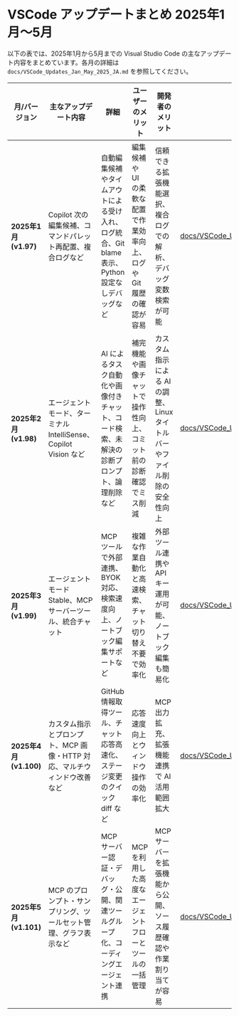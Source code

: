 # VSCode アップデートまとめ 2025年1月～5月

以下の表では、2025年1月から5月までの Visual Studio Code の主なアップデート内容をまとめています。各月の詳細は `docs/VSCode_Updates_Jan_May_2025_JA.md` を参照してください。

| 月/バージョン | 主なアップデート内容 | 詳細 | ユーザーのメリット | 開発者のメリット | 出典 |
| --- | --- | --- | --- | --- | --- |
| **2025年1月 (v1.97)** | Copilot 次の編集候補、コマンドパレット再配置、複合ログなど | 自動編集候補やタイムアウトによる受け入れ、ログ統合、Git blame 表示、Python 設定なしデバッグなど | 編集候補や UI の柔軟な配置で作業効率向上、ログや Git 履歴の確認が容易 | 信頼できる拡張機能選択、複合ログでの解析、デバッグ変数検索が可能 | [docs/VSCode_Updates_Jan_May_2025_JA.md](docs/VSCode_Updates_Jan_May_2025_JA.md) |
| **2025年2月 (v1.98)** | エージェントモード、ターミナル IntelliSense、Copilot Vision など | AI によるタスク自動化や画像付きチャット、コード検索、未解決の診断プロンプト、論理削除など | 補完機能や画像チャットで操作性向上、コミット前の診断確認でミス削減 | カスタム指示による AI の調整、Linux タイトルバーやファイル削除の安全性向上 | [docs/VSCode_Updates_Jan_May_2025_JA.md](docs/VSCode_Updates_Jan_May_2025_JA.md) |
| **2025年3月 (v1.99)** | エージェントモード Stable、MCP サーバーツール、統合チャット | MCP ツールで外部連携、BYOK 対応、検索速度向上、ノートブック編集サポートなど | 複雑な作業自動化と高速検索、チャット切り替え不要で効率化 | 外部ツール連携や API キー運用が可能、ノートブック編集も簡易化 | [docs/VSCode_Updates_Jan_May_2025_JA.md](docs/VSCode_Updates_Jan_May_2025_JA.md) |
| **2025年4月 (v1.100)** | カスタム指示とプロンプト、MCP 画像・HTTP 対応、マルチウィンドウ改善など | GitHub 情報取得ツール、チャット応答高速化、ステージ変更のクイック diff など | 応答速度向上とウィンドウ操作の効率化 | MCP 出力拡充、拡張機能連携で AI 活用範囲拡大 | [docs/VSCode_Updates_Jan_May_2025_JA.md](docs/VSCode_Updates_Jan_May_2025_JA.md) |
| **2025年5月 (v1.101)** | MCP のプロンプト・サンプリング、ツールセット管理、グラフ表示など | MCP サーバー認証・デバッグ・公開、関連ツールグループ化、コーディングエージェント連携 | MCP を利用した高度なエージェントフローとツールの一括管理 | MCP サーバーを拡張機能から公開、ソース履歴確認や作業割り当てが容易 | [docs/VSCode_Updates_Jan_May_2025_JA.md](docs/VSCode_Updates_Jan_May_2025_JA.md) |

